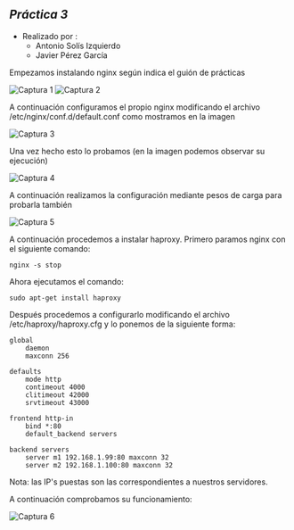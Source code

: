## *Práctica 3* 
- Realizado por : 
   + Antonio Solís Izquierdo
   + Javier Pérez García


Empezamos instalando nginx según indica el guión de prácticas


![Captura 1](capturas/1.png)
![Captura 2](capturas/2.png)
 
A continuación configuramos el propio nginx modificando el archivo /etc/nginx/conf.d/default.conf como mostramos en la imagen

![Captura 3](capturas/3.png)

Una vez hecho esto lo probamos (en la imagen podemos observar su ejecución)

![Captura 4](capturas/4.png)

A continuación realizamos la configuración mediante pesos de carga para probarla también

![Captura 5](capturas/5.png)

A continuación procedemos a instalar haproxy.
Primero paramos nginx con el siguiente comando:

	nginx -s stop

Ahora ejecutamos el comando: 

	sudo apt-get install haproxy

Después procedemos a configurarlo modificando el archivo /etc/haproxy/haproxy.cfg y lo ponemos de la siguiente forma:


	global
		daemon
		maxconn 256

	defaults
		mode http
		contimeout 4000
		clitimeout 42000
		srvtimeout 43000

	frontend http-in
		bind *:80
		default_backend servers	

	backend servers	
		server m1 192.168.1.99:80 maxconn 32
		server m2 192.168.1.100:80 maxconn 32


Nota: las IP's puestas son las correspondientes a nuestros servidores.

A continuación comprobamos su funcionamiento:

![Captura 6](capturas/6.png)